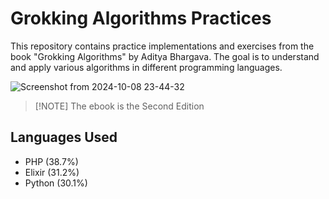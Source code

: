 # Grokking Algorithms Practices

This repository contains practice implementations and exercises from the book "Grokking Algorithms" by Aditya Bhargava. The goal is to understand and apply various algorithms in different programming languages.


![Screenshot from 2024-10-08 23-44-32](https://github.com/user-attachments/assets/fa4a45b3-f09d-4e6d-a0f2-67312144cdec)

>
> [!NOTE]
> The ebook is the Second Edition
> 

## Languages Used

- PHP (38.7%)
- Elixir (31.2%)
- Python (30.1%)

